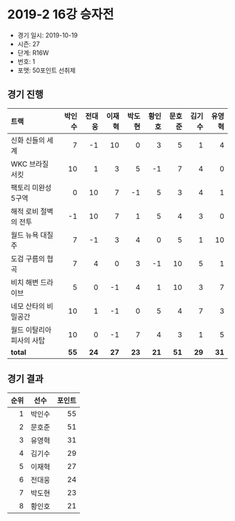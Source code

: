 # 2019-2 16강 승자전

- 경기 일시: 2019-10-19
- 시즌: 27
- 단계: R16W
- 번호: 1
- 포맷: 50포인트 선취제





## 경기 진행

| 트랙 | 박인수 | 전대웅 | 이재혁 | 박도현 | 황인호 | 문호준 | 김기수 | 유영혁 |
|:---|---:|---:|---:|---:|---:|---:|---:|---:|
| 신화 신들의 세계 | 7 | -1 | 10 | 0 | 3 | 5 | 1 | 4 |
| WKC 브라질 서킷 | 10 | 1 | 3 | 5 | -1 | 7 | 4 | 0 |
| 팩토리 미완성 5구역 | 0 | 10 | 7 | -1 | 5 | 3 | 4 | 1 |
| 해적 로비 절벽의 전투 | -1 | 10 | 7 | 1 | 5 | 4 | 3 | 0 |
| 월드 뉴욕 대질주 | 7 | -1 | 3 | 4 | 0 | 5 | 1 | 10 |
| 도검 구름의 협곡 | 7 | 4 | 0 | 3 | -1 | 10 | 5 | 1 |
| 비치 해변 드라이브 | 5 | 0 | -1 | 4 | 1 | 10 | 3 | 7 |
| 네모 산타의 비밀공간 | 10 | 1 | -1 | 0 | 5 | 4 | 7 | 3 |
| 월드 이탈리아 피사의 사탑 | 10 | 0 | -1 | 7 | 4 | 3 | 1 | 5 |
| __total__ | __55__ | __24__ | __27__ | __23__ | __21__ | __51__ | __29__ | __31__ |




## 경기 결과

| 순위 | 선수 | 포인트 |
|---:|:---:|---:|
| 1 | 박인수 | 55 |
| 2 | 문호준 | 51 |
| 3 | 유영혁 | 31 |
| 4 | 김기수 | 29 |
| 5 | 이재혁 | 27 |
| 6 | 전대웅 | 24 |
| 7 | 박도현 | 23 |
| 8 | 황인호 | 21 |

